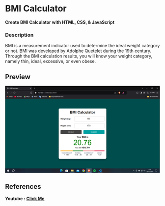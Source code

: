 # BMI Calculator

<b>Create BMI Calculator with HTML, CSS, & JavaScript</b>
<br>

### Description
BMI is a measurement indicator used to determine the ideal weight category or not. BMI was developed by Adolphe Quetelet during the 19th century. Through the BMI calculation results, you will know your weight category, namely thin, ideal, excessive, or even obese.

## Preview
<img src="Screenshot.png">

## References
<div>
<b>Youtube :</b>
<a href="https://youtu.be/oAVkXa76lzw?si=LQ4tNoU5tCqrKPZ4"><b>Click Me</b></a>
</div>

